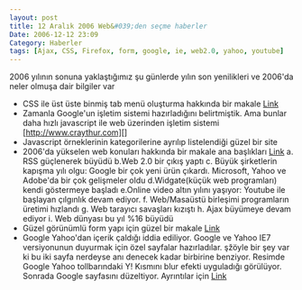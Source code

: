 ```yaml
---
layout: post
title: 12 Aralık 2006 Web&#039;den seçme haberler
Date: 2006-12-12 23:09
Category: Haberler
tags: [Ajax, CSS, Firefox, form, google, ie, web2.0, yahoo, youtube]
---
```


2006 yılının sonuna yaklaştığımız şu günlerde yılın son yenilikleri ve
2006'da neler olmuşa dair bilgiler var

-   CSS ile üst üste binmiş tab menü oluşturma hakkında bir makale
    [Link][]
-   Zamanla Google'un işletim sistemi hazırladığını belirtmiştik. Ama
    bunlar daha hızlı javascript ile web üzerinden işletim sistemi
    [http://www.craythur.com][]
-   Javascript örneklerinin kategorilerine ayrılıp listelendiği güzel
    bir site
-   2006'da yükselen web konuları hakkında bir makale ana başlıkları
    [Link][2]
    a. RSS güçlenerek büyüdü
    b.Web 2.0 bir çıkış yaptı
    c. Büyük şirketlerin kapışma yılı olgu: Google bir çok yeni ürün
    çıkardı. Microsoft, Yahoo ve Adobe'da bir çok gelişmeler oldu
    d.Widgate(küçük web programları) kendi göstermeye başladı
    e.Online video altın yılını yaşıyor: Youtube ile başlayan çılgınlık
    devam ediyor.
    f. Web/Masaüstü birleşimi programların üretimi hızlandı
    g. Web tarayıcı savaşları kızıştı
    h. Ajax büyümeye devam ediyor
    i. Web dünyası bu yıl %16 büyüdü
-   Güzel görünümlü form yapı için güzel bir makale [Link][3]
-   Google Yahoo'dan içerik çaldığı iddia ediliyor. Google ve Yahoo IE7
    versiyonunun duyurmak için özel sayfalar hazırladılar. şžöyle bir
    şey var ki bu iki sayfa nerdeyse anı denecek kadar birbirine
    benziyor. Resimde Google Yahoo tollbarındaki Y! Kısmını blur efekti
    uyguladığı görülüyor. Sonrada Google sayfasını düzeltiyor.
    Ayrıntılar için [Link][4]


  [Link]: http://www.shapeshed.com/journal/overlapping_tabbed_navigation_in_css/
  [http://www.craythur.com]: http://www.craythur.com/
  [2]: http://www.readwriteweb.com/archives/2006_web_technology_trends.php
  [3]: http://24ways.org/2006/showing-good-form
  [4]: http://www.techcrunch.com/2006/12/11/google-copies-ie7-promo-material-from-yahoo/
